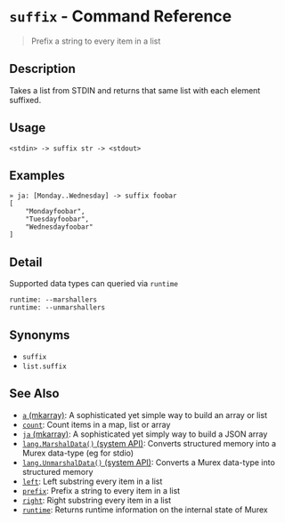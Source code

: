 # `suffix` - Command Reference

> Prefix a string to every item in a list

## Description

Takes a list from STDIN and returns that same list with each element suffixed.

## Usage

```
<stdin> -> suffix str -> <stdout>
```

## Examples

```
» ja: [Monday..Wednesday] -> suffix foobar
[
    "Mondayfoobar",
    "Tuesdayfoobar",
    "Wednesdayfoobar"
]
```

## Detail

Supported data types can queried via `runtime`

```
runtime: --marshallers
runtime: --unmarshallers
```

## Synonyms

* `suffix`
* `list.suffix`


## See Also

* [`a` (mkarray)](../commands/a.md):
  A sophisticated yet simple way to build an array or list
* [`count`](../commands/count.md):
  Count items in a map, list or array
* [`ja` (mkarray)](../commands/ja.md):
  A sophisticated yet simply way to build a JSON array
* [`lang.MarshalData()` (system API)](../apis/lang.MarshalData.md):
  Converts structured memory into a Murex data-type (eg for stdio)
* [`lang.UnmarshalData()` (system API)](../apis/lang.UnmarshalData.md):
  Converts a Murex data-type into structured memory
* [`left`](../commands/left.md):
  Left substring every item in a list
* [`prefix`](../commands/prefix.md):
  Prefix a string to every item in a list
* [`right`](../commands/right.md):
  Right substring every item in a list
* [`runtime`](../commands/runtime.md):
  Returns runtime information on the internal state of Murex